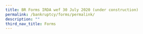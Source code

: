 ```yaml
---
title: BR Forms IRDA wef 30 July 2020 (under construction)
permalink: /bankruptcy/forms/permalink/
description: ""
third_nav_title: Forms
---
```

